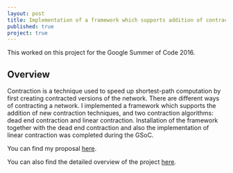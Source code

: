 ```yaml
---
layout: post
title: Implementation of a framework which supports addition of contraction techniques for pgRouting.
published: true
project: true
---
```


This worked on this project for the Google Summer of Code 2016.

Overview
--------

Contraction is a technique used to speed up shortest-path computation by first creating contracted versions of the network. There are different ways of contracting a network. I implemented a framework which supports the addition of new contraction techniques, and two contraction algorithms: dead end contraction and linear contraction. Installation of the framework together with the dead end contraction and also the implementation of linear contraction was completed during the GSoC.

You can find my proposal [here](https://drive.google.com/open?id=0B0vIo-BqJfVyZWx1M2labnQ4RGs).

You can also find the detailed overview of the project [here](https://github.com/pgRouting/pgrouting/wiki/GSoC-2016-Contraction).

